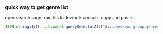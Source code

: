 ### quick way to get genre list
open search page, run this in devtools console, copy and paste.

```js
JSON.stringify([...document.querySelectorAll("div.checkbox-group.genres label.checkbox")].map(e => ({ type: "genre", name: e.querySelector(".radio__label").innerText, id: e.querySelector("input").getAttribute("value"), canExclude: false })))
```

